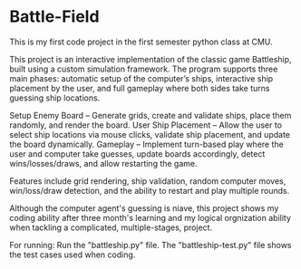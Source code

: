 # Battle-Field
This is my first code project in the first semester python class at CMU.  

This project is an interactive implementation of the classic game Battleship, built using a custom simulation framework. The program supports three main phases: automatic setup of the computer’s ships, interactive ship placement by the user, and full gameplay where both sides take turns guessing ship locations. 

Setup Enemy Board – Generate grids, create and validate ships, place them randomly, and render the board.
User Ship Placement – Allow the user to select ship locations via mouse clicks, validate ship placement, and update the board dynamically.
Gameplay – Implement turn-based play where the user and computer take guesses, update boards accordingly, detect wins/losses/draws, and allow restarting the game. 

Features include grid rendering, ship validation, random computer moves, win/loss/draw detection, and the ability to restart and play multiple rounds.

Although the computer agent's guessing is niave, this project shows my coding ability after three month's learning and my logical orgnization ability when tackling a complicated, multiple-stages, project.

For running:
Run the "battleship.py" file. The "battleship-test.py" file shows the test cases used when coding.

